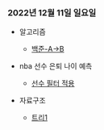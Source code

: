 ### 2022년 12월 11일 일요일

- 알고리즘
  - [백준-A->B](https://github.com/sc303030/algorithm_practice/blob/master/6.BFS/%5B%EB%B0%B1%EC%A4%80%5D%2016953%EB%B2%88%20A-B.md)

- nba 선수 은퇴 나이 예측
  - [선수 필터 적용](https://github.com/sc303030/nba_predict_react/commit/ef48c68b578a4392408fb7caaeac53ddcbcef89c)

- 자료구조
  - [트리1](https://github.com/sc303030/TIL/blob/master/2022/12/11/%ED%8A%B8%EB%A6%AC1.md)